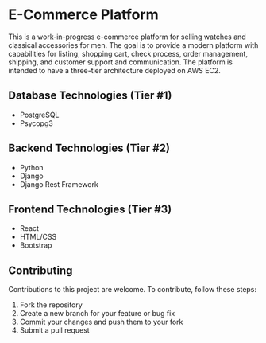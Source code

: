 # E-Commerce Platform

This is a work-in-progress e-commerce platform for selling watches and classical accessories for men. The goal is to provide a modern platform with capabilities for listing, shopping cart, check process, order management, shipping, and customer support and communication. The platform is intended to have a three-tier architecture deployed on AWS EC2.

## Database Technologies (Tier #1)

- PostgreSQL
- Psycopg3

## Backend Technologies (Tier #2)

- Python
- Django
- Django Rest Framework

## Frontend Technologies (Tier #3)

- React
- HTML/CSS
- Bootstrap

## Contributing

Contributions to this project are welcome. To contribute, follow these steps:

1. Fork the repository
2. Create a new branch for your feature or bug fix
3. Commit your changes and push them to your fork
4. Submit a pull request